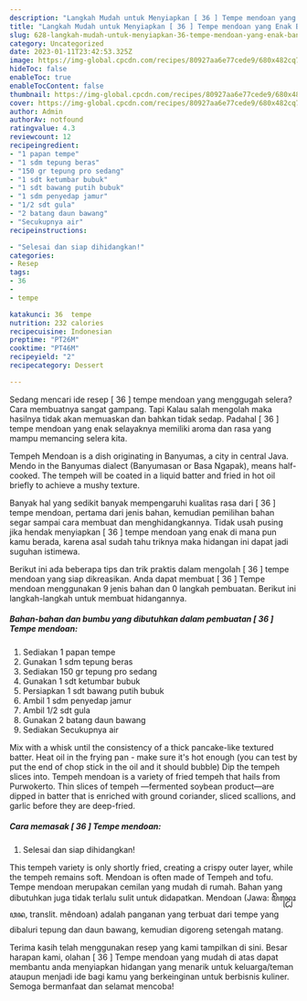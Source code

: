 ```yaml
---
description: "Langkah Mudah untuk Menyiapkan [ 36 ] Tempe mendoan yang Enak Banget"
title: "Langkah Mudah untuk Menyiapkan [ 36 ] Tempe mendoan yang Enak Banget"
slug: 628-langkah-mudah-untuk-menyiapkan-36-tempe-mendoan-yang-enak-banget
category: Uncategorized
date: 2023-01-11T23:42:53.325Z
image: https://img-global.cpcdn.com/recipes/80927aa6e77cede9/680x482cq70/36-tempe-mendoan-foto-resep-utama.jpg
hideToc: false
enableToc: true
enableTocContent: false
thumbnail: https://img-global.cpcdn.com/recipes/80927aa6e77cede9/680x482cq70/36-tempe-mendoan-foto-resep-utama.jpg
cover: https://img-global.cpcdn.com/recipes/80927aa6e77cede9/680x482cq70/36-tempe-mendoan-foto-resep-utama.jpg
author: Admin
authorAv: notfound
ratingvalue: 4.3
reviewcount: 12
recipeingredient:
- "1 papan tempe"
- "1 sdm tepung beras"
- "150 gr tepung pro sedang"
- "1 sdt ketumbar bubuk"
- "1 sdt bawang putih bubuk"
- "1 sdm penyedap jamur"
- "1/2 sdt gula"
- "2 batang daun bawang"
- "Secukupnya air"
recipeinstructions:

- "Selesai dan siap dihidangkan!"
categories:
- Resep
tags:
- 36
- 
- tempe

katakunci: 36  tempe 
nutrition: 232 calories
recipecuisine: Indonesian
preptime: "PT26M"
cooktime: "PT46M"
recipeyield: "2"
recipecategory: Dessert

---
```



Sedang mencari ide resep [ 36 ] tempe mendoan yang menggugah selera? Cara membuatnya sangat gampang. Tapi Kalau salah mengolah maka hasilnya tidak akan memuaskan dan bahkan tidak sedap. Padahal [ 36 ] tempe mendoan yang enak selayaknya memiliki aroma dan rasa yang mampu memancing selera kita.


Tempeh Mendoan is a dish originating in Banyumas, a city in central Java. Mendo in the Banyumas dialect (Banyumasan or Basa Ngapak), means half-cooked. The tempeh will be coated in a liquid batter and fried in hot oil briefly to achieve a mushy texture.

Banyak hal yang sedikit banyak mempengaruhi kualitas rasa dari [ 36 ] tempe mendoan, pertama dari jenis bahan, kemudian pemilihan bahan segar sampai cara membuat dan menghidangkannya. Tidak usah pusing jika hendak menyiapkan [ 36 ] tempe mendoan yang enak di mana pun kamu berada, karena asal sudah tahu triknya maka hidangan ini dapat jadi suguhan istimewa.


Berikut ini ada beberapa tips dan trik praktis dalam mengolah [ 36 ] tempe mendoan yang siap dikreasikan. Anda dapat membuat [ 36 ] Tempe mendoan menggunakan 9 jenis bahan dan 0 langkah pembuatan. Berikut ini langkah-langkah untuk membuat hidangannya.

<!--inarticleads1-->

##### Bahan-bahan dan bumbu yang dibutuhkan dalam pembuatan [ 36 ] Tempe mendoan:

1. Sediakan 1 papan tempe
1. Gunakan 1 sdm tepung beras
1. Sediakan 150 gr tepung pro sedang
1. Gunakan 1 sdt ketumbar bubuk
1. Persiapkan 1 sdt bawang putih bubuk
1. Ambil 1 sdm penyedap jamur
1. Ambil 1/2 sdt gula
1. Gunakan 2 batang daun bawang
1. Sediakan Secukupnya air


Mix with a whisk until the consistency of a thick pancake-like textured batter. Heat oil in the frying pan - make sure it&#39;s hot enough (you can test by put the end of chop stick in the oil and it should bubble) Dip the tempeh slices into. Tempeh mendoan is a variety of fried tempeh that hails from Purwokerto. Thin slices of tempeh —fermented soybean product—are dipped in batter that is enriched with ground coriander, sliced scallions, and garlic before they are deep-fried. 

<!--inarticleads2-->

##### Cara memasak [ 36 ] Tempe mendoan:


1. Selesai dan siap dihidangkan!

This tempeh variety is only shortly fried, creating a crispy outer layer, while the tempeh remains soft. Mendoan is often made of Tempeh and tofu. Tempe mendoan merupakan cemilan yang mudah di rumah. Bahan yang dibutuhkan juga tidak terlalu sulit untuk didapatkan. Mendoan (Jawa: ꦩꦼꦤ꧀ꦝꦺꦴꦮꦤ, translit. mêndoan) adalah panganan yang terbuat dari tempe yang dibaluri tepung dan daun bawang, kemudian digoreng setengah matang. 

Terima kasih telah menggunakan resep yang kami tampilkan di sini. Besar harapan kami, olahan [ 36 ] Tempe mendoan yang mudah di atas dapat membantu anda menyiapkan hidangan yang menarik untuk keluarga/teman ataupun menjadi ide bagi kamu yang berkeinginan untuk berbisnis kuliner. Semoga bermanfaat dan selamat mencoba!
